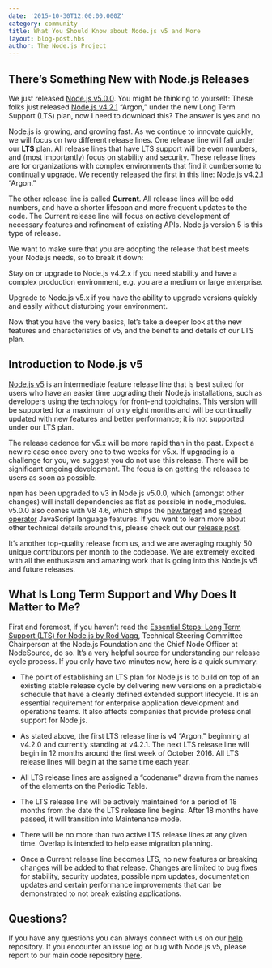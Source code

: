 ```yaml
---
date: '2015-10-30T12:00:00.000Z'
category: community
title: What You Should Know about Node.js v5 and More
layout: blog-post.hbs
author: The Node.js Project
---
```


## There’s Something New with Node.js Releases

We just released [Node.js v5.0.0](https://nodejs.org/en/blog/release/v5.0.0/). You might be thinking to yourself: These folks just released [Node.js v4.2.1](https://nodejs.org/en/blog/release/v4.2.1/) “Argon,” under the new Long Term Support (LTS) plan, now I need to download this? The answer is yes and no.

Node.js is growing, and growing fast. As we continue to innovate quickly, we will focus on two different release lines. One release line will fall under our **LTS** plan. All release lines that have LTS support will be even numbers, and (most importantly) focus on stability and security. These release lines are for organizations with complex environments that find it cumbersome to continually upgrade. We recently released the first in this line: [Node.js v4.2.1](https://nodejs.org/en/blog/release/v4.2.1/) “Argon.”

The other release line is called **Current**. All release lines will be odd numbers, and have a shorter lifespan and more frequent updates to the code. The Current release line will focus on active development of necessary features and refinement of existing APIs. Node.js version 5 is this type of release.

We want to make sure that you are adopting the release that best meets your Node.js needs, so to break it down:

Stay on or upgrade to Node.js v4.2.x if you need stability and have a complex production environment, e.g. you are a medium or large enterprise.

Upgrade to Node.js v5.x if you have the ability to upgrade versions quickly and easily without disturbing your environment.

Now that you have the very basics, let’s take a deeper look at the new features and characteristics of v5, and the benefits and details of our LTS plan.

## Introduction to Node.js v5

[Node.js v5](https://nodejs.org/en/blog/release/v5.0.0/) is an intermediate feature release line that is best suited for users who have an easier time upgrading their Node.js installations, such as developers using the technology for front-end toolchains. This version will be supported for a maximum of only eight months and will be continually updated with new features and better performance; it is not supported under our LTS plan.

The release cadence for v5.x will be more rapid than in the past. Expect a new release once every one to two weeks for v5.x. If upgrading is a challenge for you, we suggest you do not use this release. There will be significant ongoing development. The focus is on getting the releases to users as soon as possible.

npm has been upgraded to v3 in Node.js v5.0.0, which (amongst other changes) will install dependencies as flat as possible in node_modules. v5.0.0 also comes with V8 4.6, which ships the [new.target](https://developer.mozilla.org/en-US/docs/Web/JavaScript/Reference/Operators/new.target) and [spread operator](https://developer.mozilla.org/en-US/docs/Web/JavaScript/Reference/Operators/Spread_operator) JavaScript language features. If you want to learn more about other technical details around this, please check out our [release post](https://nodejs.org/en/blog/release/v5.0.0/).

It’s another top-quality release from us, and we are averaging roughly 50 unique contributors per month to the codebase. We are extremely excited with all the enthusiasm and amazing work that is going into this Node.js v5 and future releases.

## What Is Long Term Support and Why Does It Matter to Me?

First and foremost, if you haven’t read the [Essential Steps: Long Term Support (LTS) for Node.js by Rod Vagg](https://medium.com/@nodesource/essential-steps-long-term-support-for-node-js-8ecf7514dbd#.hi7hosy92), Technical Steering Committee Chairperson at the Node.js Foundation and the Chief Node Officer at NodeSource, do so. It’s a very helpful source for understanding our release cycle process. If you only have two minutes now, here is a quick summary:

- The point of establishing an LTS plan for Node.js is to build on top of an existing stable release cycle by delivering new versions on a predictable schedule that have a clearly defined extended support lifecycle. It is an essential requirement for enterprise application development and operations teams. It also affects companies that provide professional support for Node.js.

- As stated above, the first LTS release line is v4 “Argon," beginning at v4.2.0 and currently standing at v4.2.1. The next LTS release line will begin in 12 months around the first week of October 2016. All LTS release lines will begin at the same time each year.

- All LTS release lines are assigned a “codename” drawn from the names of the elements on the Periodic Table.

- The LTS release line will be actively maintained for a period of 18 months from the date the LTS release line begins. After 18 months have passed, it will transition into Maintenance mode.

- There will be no more than two active LTS release lines at any given time. Overlap is intended to help ease migration planning.

- Once a Current release line becomes LTS, no new features or breaking changes will be added to that release. Changes are limited to bug fixes for stability, security updates, possible npm updates, documentation updates and certain performance improvements that can be demonstrated to not break existing applications.

## Questions?

If you have any questions you can always connect with us on our [help](https://github.com/nodejs/help) repository. If you encounter an issue log or bug with Node.js v5, please report to our main code repository [here](https://github.com/nodejs/node/issues).
